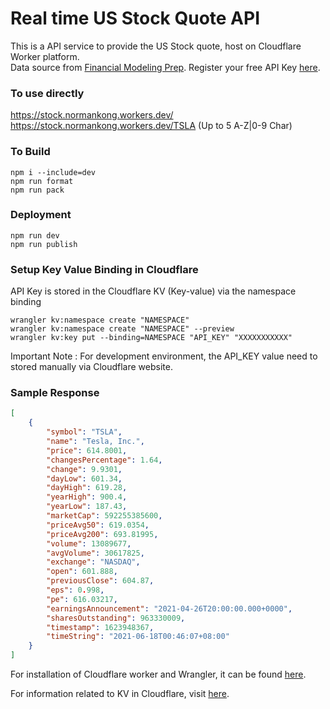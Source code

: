 # Real time US Stock Quote API

This is a API service to provide the US Stock quote, host on Cloudflare Worker platform.  
Data source from [Financial Modeling Prep](https://financialmodelingprep.com/). Register your free API Key [here](https://financialmodelingprep.com/register).

### To use directly
https://stock.normankong.workers.dev/  
https://stock.normankong.workers.dev/TSLA  (Up to 5 A-Z|0-9 Char)

### To Build 
```
npm i --include=dev
npm run format
npm run pack
```

### Deployment
```
npm run dev
npm run publish
```

### Setup Key Value Binding in Cloudflare
API Key is stored in the Cloudflare KV (Key-value) via the namespace binding
```
wrangler kv:namespace create "NAMESPACE"
wrangler kv:namespace create "NAMESPACE" --preview
wrangler kv:key put --binding=NAMESPACE "API_KEY" "XXXXXXXXXXX"
```
Important Note : For development environment, the API_KEY value need to stored manually via Cloudflare website.

### Sample Response
```json
[
    {
        "symbol": "TSLA",
        "name": "Tesla, Inc.",
        "price": 614.8001,
        "changesPercentage": 1.64,
        "change": 9.9301,
        "dayLow": 601.34,
        "dayHigh": 619.28,
        "yearHigh": 900.4,
        "yearLow": 187.43,
        "marketCap": 592255385600,
        "priceAvg50": 619.0354,
        "priceAvg200": 693.81995,
        "volume": 13089677,
        "avgVolume": 30617825,
        "exchange": "NASDAQ",
        "open": 601.888,
        "previousClose": 604.87,
        "eps": 0.998,
        "pe": 616.03217,
        "earningsAnnouncement": "2021-04-26T20:00:00.000+0000",
        "sharesOutstanding": 963330009,
        "timestamp": 1623948367,
        "timeString": "2021-06-18T00:46:07+08:00"
    }
]
```

For installation of Cloudflare worker and Wrangler, it can be found [here](https://developers.cloudflare.com/workers/tooling/wrangler).

For information related to KV in Cloudflare, visit [here](https://developers.cloudflare.com/workers/runtime-apis/kv).